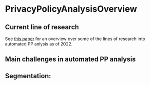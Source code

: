 # PrivacyPolicyAnalysisOverview

## Current line of research
See [this paper](https://link.springer.com/article/10.1007/s00607-022-01076-3#Sec13) for an overview over some of the lines of research into automated PP anlysis as of 2022.

## Main challenges in automated PP analysis

**Segmentation**:
- 
